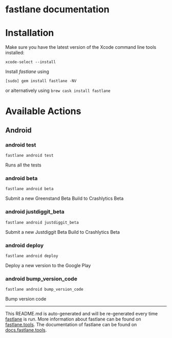 fastlane documentation
================
# Installation

Make sure you have the latest version of the Xcode command line tools installed:

```
xcode-select --install
```

Install _fastlane_ using
```
[sudo] gem install fastlane -NV
```
or alternatively using `brew cask install fastlane`

# Available Actions
## Android
### android test
```
fastlane android test
```
Runs all the tests
### android beta
```
fastlane android beta
```
Submit a new Greenstand Beta Build to Crashlytics Beta
### android justdiggit_beta
```
fastlane android justdiggit_beta
```
Submit a new Justdiggit Beta Build to Crashlytics Beta
### android deploy
```
fastlane android deploy
```
Deploy a new version to the Google Play
### android bump_version_code
```
fastlane android bump_version_code
```
Bump version code

----

This README.md is auto-generated and will be re-generated every time [fastlane](https://fastlane.tools) is run.
More information about fastlane can be found on [fastlane.tools](https://fastlane.tools).
The documentation of fastlane can be found on [docs.fastlane.tools](https://docs.fastlane.tools).
